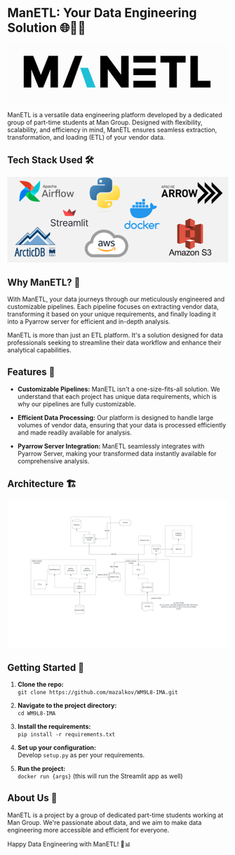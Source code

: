 # ManETL: Your Data Engineering Solution 🌐🔀💽

![ManETL Banner](./content/banner.png)

ManETL is a versatile data engineering platform developed by a dedicated group of part-time students at Man Group. Designed with flexibility, scalability, and efficiency in mind, ManETL ensures seamless extraction, transformation, and loading (ETL) of your vendor data. 

## Tech Stack Used 🛠️
![Tech Stack](./content/tech_stack.png)

## Why ManETL? 🚀
With ManETL, your data journeys through our meticulously engineered and customizable pipelines. Each pipeline focuses on extracting vendor data, transforming it based on your unique requirements, and finally loading it into a Pyarrow server for efficient and in-depth analysis. 

ManETL is more than just an ETL platform. It's a solution designed for data professionals seeking to streamline their data workflow and enhance their analytical capabilities.

## Features 🎯

* **Customizable Pipelines:** ManETL isn't a one-size-fits-all solution. We understand that each project has unique data requirements, which is why our pipelines are fully customizable.

* **Efficient Data Processing:** Our platform is designed to handle large volumes of vendor data, ensuring that your data is processed efficiently and made readily available for analysis.

* **Pyarrow Server Integration:** ManETL seamlessly integrates with Pyarrow Server, making your transformed data instantly available for comprehensive analysis.

## Architecture 🏗️
![Architecture](./content/architecture.png)

## Getting Started 🚦

1. **Clone the repo:**  
`git clone https://github.com/mazalkov/WM9L8-IMA.git`

2. **Navigate to the project directory:**  
`cd WM9L8-IMA`

3. **Install the requirements:**  
`pip install -r requirements.txt`

4. **Set up your configuration:**  
Develop `setup.py` as per your requirements.

5. **Run the project:**  
`docker run {args}` (this will run the Streamlit app as well)



## About Us 👥
ManETL is a project by a group of dedicated part-time students working at Man Group. We're passionate about data, and we aim to make data engineering more accessible and efficient for everyone.


Happy Data Engineering with ManETL! 🎉📊
